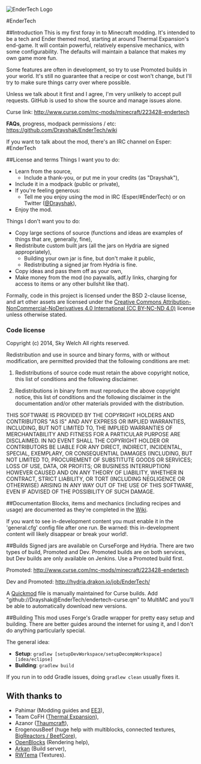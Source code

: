 ![EnderTech Logo](https://raw.githubusercontent.com/Drayshak/EnderTech/d838d9282bd30014de1fbc4772e0522d1bb30fa8/src/main/resources/assets/endertech/textures/logo.png)

#EnderTech

##Introduction
This is my first foray in to Minecraft modding. It's intended to be a tech and Ender themed mod, starting at around Thermal Expansion's end-game. It will contain powerful, relatively expensive mechanics, with some configurability. The defaults will maintain a balance that makes my own game more fun.

Some features are often in development, so try to use Promoted builds in your world. It's still no guarantee that a recipe or cost won't change, but I'll try to make sure things carry over where possible.

Unless we talk about it first and I agree, I'm very unlikely to accept pull requests. GitHub is used to show the source and manage issues alone.

Curse link: http://www.curse.com/mc-mods/minecraft/223428-endertech

__FAQs__, progress, modpack permissions / etc: https://github.com/Drayshak/EnderTech/wiki

If you want to talk about the mod, there's an IRC channel on Esper: #EnderTech

##License and terms
Things I want you to do:
* Learn from the source,
  * Include a thank-you, or put me in your credits (as "Drayshak"),
* Include it in a modpack (public or private),
* If you're feeling generous:
  * Tell me you enjoy using the mod in IRC (Esper/#EnderTech) or on Twitter ([@Drayshak](https://twitter.com/drayshak)),
* Enjoy the mod.

Things I don't want you to do:
* Copy large sections of source (functions and ideas are examples of things that are, generally, fine),
* Redistribute custom built jars (all the jars on Hydria are signed appropriately),
  * Building your own jar is fine, but don't make it public,
  * Redistributing a signed jar from Hydria is fine.
* Copy ideas and pass them off as your own,
* Make money from the mod (no paywalls, adf.ly links, charging for access to items or any other bullshit like that).

Formally, code in this project is licensed under the BSD 2-clause license, and art other assets are licensed under the [Creative Commons Attribution-NonCommercial-NoDerivatives 4.0 International (CC BY-NC-ND 4.0)](http://creativecommons.org/licenses/by-nc-nd/4.0/) license unless otherwise stated.

### Code license
Copyright (c) 2014, Sky Welch
All rights reserved.

Redistribution and use in source and binary forms, with or without modification, are permitted provided that the following conditions are met:

1. Redistributions of source code must retain the above copyright notice, this list of conditions and the following disclaimer.

2. Redistributions in binary form must reproduce the above copyright notice, this list of conditions and the following disclaimer in the documentation and/or other materials provided with the distribution.

THIS SOFTWARE IS PROVIDED BY THE COPYRIGHT HOLDERS AND CONTRIBUTORS "AS IS" AND ANY EXPRESS OR IMPLIED WARRANTIES, INCLUDING, BUT NOT LIMITED TO, THE IMPLIED WARRANTIES OF MERCHANTABILITY AND FITNESS FOR A PARTICULAR PURPOSE ARE DISCLAIMED. IN NO EVENT SHALL THE COPYRIGHT HOLDER OR CONTRIBUTORS BE LIABLE FOR ANY DIRECT, INDIRECT, INCIDENTAL, SPECIAL, EXEMPLARY, OR CONSEQUENTIAL DAMAGES (INCLUDING, BUT NOT LIMITED TO, PROCUREMENT OF SUBSTITUTE GOODS OR SERVICES; LOSS OF USE, DATA, OR PROFITS; OR BUSINESS INTERRUPTION) HOWEVER CAUSED AND ON ANY THEORY OF LIABILITY, WHETHER IN CONTRACT, STRICT LIABILITY, OR TORT (INCLUDING NEGLIGENCE OR OTHERWISE) ARISING IN ANY WAY OUT OF THE USE OF THIS SOFTWARE, EVEN IF ADVISED OF THE POSSIBILITY OF SUCH DAMAGE.

##Documentation
Blocks, items and mechanics (including recipes and usage) are documented as they're completed in the [Wiki](https://github.com/Drayshak/EnderTech/wiki).

If you want to see in-development content you must enable it in the 'general.cfg' config file after one run. Be warned: this in-development content will likely disappear or break your world!.

##Builds
Signed jars are available on CurseForge and Hydria. There are two types of build, Promoted and Dev. Promoted builds are on both services, but Dev builds are only available on Jenkins. Use a Promoted build first.

Promoted: http://www.curse.com/mc-mods/minecraft/223428-endertech

Dev and Promoted: http://hydria.drakon.io/job/EnderTech/

A [Quickmod](http://multimc.org/posts/introducing-quickmods.html) file is manually maintained for Curse builds. Add "github://Drayshak@EnderTech/endertech-curse.qm" to MultiMC and you'll be able to automatically download new versions.

##Building
This mod uses Forge's Gradle wrapper for pretty easy setup and building. There are better guides around the internet for using it, and I don't do anything particularly special.

The general idea:
* **Setup**: `gradlew [setupDevWorkspace/setupDecompWorkspace] [idea/eclipse]`
* **Building**: `gradlew build`

If you run in to odd Gradle issues, doing `gradlew clean` usually fixes it.

## With thanks to
* Pahimar (Modding guides and [EE3](https://github.com/pahimar/Equivalent-Exchange-3)),
* Team CoFH ([Thermal Expansion](http://teamcofh.com/)),
* Azanor ([Thaumcraft](http://www.minecraftforum.net/topic/2011841-thaumcraft-41114-updated-2052014/)),
* ErogenousBeef (huge help with multiblocks, connected textures, [BigReactors / BeefCore](https://github.com/erogenousbeef)),
* [OpenBlocks](https://github.com/OpenMods/OpenBlocks) (Rendering help),
* [Arkan](https://github.com/emberwalker) (Build server),
* [RWTema](http://www.patreon.com/rwtema) (Textures).
